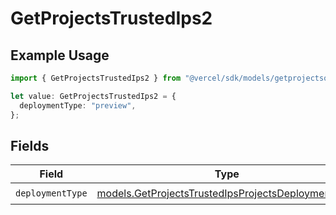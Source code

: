 # GetProjectsTrustedIps2

## Example Usage

```typescript
import { GetProjectsTrustedIps2 } from "@vercel/sdk/models/getprojectsop.js";

let value: GetProjectsTrustedIps2 = {
  deploymentType: "preview",
};
```

## Fields

| Field                                                                                                          | Type                                                                                                           | Required                                                                                                       | Description                                                                                                    |
| -------------------------------------------------------------------------------------------------------------- | -------------------------------------------------------------------------------------------------------------- | -------------------------------------------------------------------------------------------------------------- | -------------------------------------------------------------------------------------------------------------- |
| `deploymentType`                                                                                               | [models.GetProjectsTrustedIpsProjectsDeploymentType](../models/getprojectstrustedipsprojectsdeploymenttype.md) | :heavy_check_mark:                                                                                             | N/A                                                                                                            |